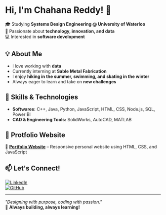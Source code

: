 # Hi, I'm Chahana Reddy! 👋

🎓 Studying **Systems Design Engineering @ University of Waterloo**  
🔧 Passionate about **technology, innovation, and data**  
💻 Interested in **software development**  

## 💡 About Me
- I love working with **data**  
- Currently interning at **Sable Metal Fabrication**  
- I enjoy **hiking in the summer, swimming, and skating in the winter**  
- Always eager to learn and take on **new challenges**  

## 🚀 Skills & Technologies
- **Softwares:** C++, Java, Python, JavaScript, HTML, CSS, Node.js, SQL, Power BI
- **CAD & Engineering Tools:** SolidWorks, AutoCAD, MATLAB

## 📂 Protfolio Website
🔹 **[Portfolio Website](https://chahanareddy.netlify.app/)** – Responsive personal website using HTML, CSS, and JavaScript  

## 📫 Let's Connect!
[![LinkedIn](https://img.shields.io/badge/LinkedIn-0077B5?style=for-the-badge&logo=linkedin&logoColor=white)](https://www.linkedin.com/in/chahana-reddy-952a43281/)  
[![GitHub](https://img.shields.io/badge/GitHub-171515?style=for-the-badge&logo=github&logoColor=white)](https://github.com/Chahanareddy)  

---

*"Designing with purpose, coding with passion."*  
🚀 **Always building, always learning!**
